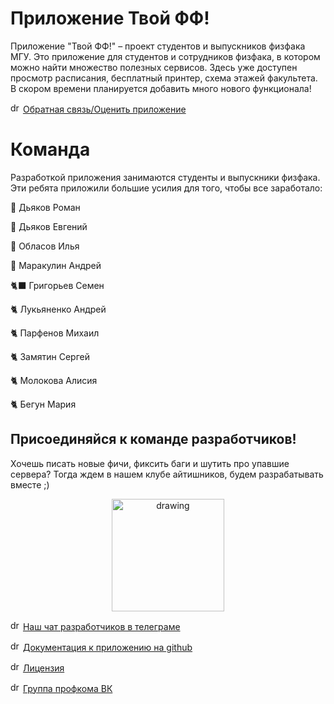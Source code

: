 # Приложение Твой ФФ!

Приложение "Твой ФФ!" – проект студентов и выпускников физфака МГУ. Это приложение для студентов и сотрудников физфака, в котором можно найти множество полезных сервисов. Здесь уже доступен просмотр расписания, бесплатный принтер, схема этажей факультета. В скором времени планируется добавить много нового функционала!

<img src="assets/feedback.svg" alt="drawing" height="16px"/> <a href="https://forms.yandex.ru/u/630f979143537dde00621b0b" target="_blank">Обратная связь/Оценить приложение</a>


# Команда

Разработкой приложения занимаются студенты и выпускники физфака. Эти ребята приложили большие усилия для того, чтобы все заработало:

🦅 Дьяков Роман

🦉 Дьяков Евгений

🐪 Обласов Илья

🐺 Маракулин Андрей

🐈‍⬛ Григорьев Семен

🐈 Лукьяненко Андрей

🐈 Парфенов Михаил

🐈 Замятин Сергей

🐈 Молокова Алисия

🐈 Бегун Мария

## Присоединяйся к команде разработчиков!

Хочешь писать новые фичи, фиксить баги и шутить про упавшие сервера? Тогда ждем в нашем клубе айтишников, будем разрабатывать вместе ;)

<center><a href="https://t.me/+B4_C52J4UOZiNTAy" target="_blank"><img src="assets/viribus_unitis.png" alt="drawing" width="180"/></a></center>

<img src="assets/telegram.svg" alt="drawing" height="16px"/> <a href="https://t.me/+B4_C52J4UOZiNTAy" target="_blank">Наш чат разработчиков в телеграме</a>

<img src="assets/github.svg" alt="drawing" height="16px"/> <a href="https://github.com/profcomff" target="_blank">Документация к приложению на github</a>

<img src="assets/license.svg" alt="drawing" height="16px"/> <a href="https://github.com/profcomff/timetable-backend/blob/main/LICENSE" target="_blank">Лицензия</a>

<img src="assets/vk.svg" alt="drawing" height="16px"/> <a href="https://vk.com/profcomff" target="_blank">Группа профкома ВК</a>
